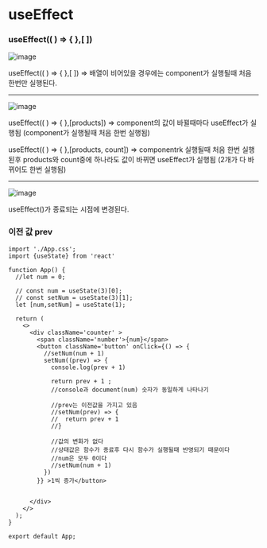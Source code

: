 # useEffect

### useEffect(( ) => { },[ ])

![image](https://github.com/OnlyREHA/React/assets/145514740/be271ff4-6691-4929-860d-a09f428b6e02)

useEffect(( ) => { },[ ]) => 배열이 비어있을 경우에는 component가 실행될때 처음 한번만 실행된다.

---

![image](https://github.com/OnlyREHA/React/assets/145514740/b65955f7-18ab-4b29-b9ef-bf8749b11a3d)

useEffect(( ) => { },[products])  => component의 값이 바뀔때마다 useEffect가 실행됨 (component가 실행될때 처음 한번 실행됨)

useEffect(( ) => { },[products, count])  => componentrk 실행될때 처음 한번 실행된후 products와 count중에 하나라도 값이 바뀌면 useEffect가 실행됨 (2개가 다 바뀌어도 한번 실행됨)

---

![image](https://github.com/OnlyREHA/React/assets/145514740/0070c1ce-bb73-425d-9f40-5f4df7a637f3)

useEffect()가 종료되는 시점에 변경된다.


### 이전 값 prev

```
import './App.css';
import {useState} from 'react'

function App() {
  //let num = 0;

  // const num = useState(3)[0];
  // const setNum = useState(3)[1];
  let [num,setNum] = useState(1);
 
  return (
    <>
      <div className='counter' >
        <span className='number'>{num}</span>
        <button className='button' onClick={() => {
          //setNum(num + 1)
          setNum((prev) => {
            console.log(prev + 1)
            
            return prev + 1 ;
            //console과 document(num) 숫자가 동일하게 나타나기

            //prev는 이전값을 가지고 있음
            //setNum(prev) => {
            //  return prev + 1
            //}

            //값의 변화가 없다
            //상태값은 함수가 종료후 다시 함수가 실행될때 반영되기 때문이다
            //num은 모두 0이다
            //setNum(num + 1)
          })  
        }} >1씩 증가</button>

      
      </div>
    </>
  );
}

export default App;

```






